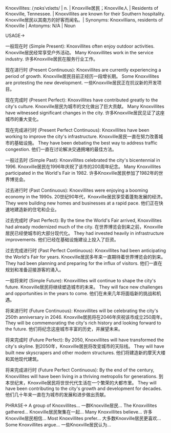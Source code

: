 Knoxvillites: /ˌnɒksˈvɪləɪts/ | n. | Knoxville居民；Knoxville人 | Residents of Knoxville, Tennessee. |  Knoxvillites are known for their Southern hospitality.  Knoxville居民以其南方的好客而闻名。| Synonyms: Knoxvillians, residents of Knoxville | Antonyms: N/A | Noun

USAGE->

一般现在时 (Simple Present):
Knoxvillites often enjoy outdoor activities. Knoxville居民经常享受户外活动。
Many Knoxvillites work in the service industry. 许多Knoxville居民在服务行业工作。

现在进行时 (Present Continuous):
Knoxvillites are currently experiencing a period of growth. Knoxville居民目前正经历一段增长期。
Some Knoxvillites are protesting the new development. 一些Knoxville居民正在抗议新的开发项目。

现在完成时 (Present Perfect):
Knoxvillites have contributed greatly to the city's culture. Knoxville居民为城市的文化做出了巨大贡献。
Many Knoxvillites have witnessed significant changes in the city. 许多Knoxville居民见证了这座城市的重大变化。

现在完成进行时 (Present Perfect Continuous):
Knoxvillites have been working to improve the city's infrastructure. Knoxville居民一直在努力改善城市的基础设施。
They have been debating the best way to address traffic congestion.  他们一直在讨论解决交通拥堵的最佳方法。

一般过去时 (Simple Past):
Knoxvillites celebrated the city's bicentennial in 1996. Knoxville居民在1996年庆祝了该市的200周年纪念。
Many Knoxvillites participated in the World's Fair in 1982. 许多Knoxville居民参加了1982年的世界博览会。


过去进行时 (Past Continuous):
Knoxvillites were enjoying a booming economy in the 1990s.  20世纪90年代，Knoxville居民享受着蓬勃发展的经济。
They were building new homes and businesses at a rapid pace. 他们正在快速地建造新的住宅和企业。

过去完成时 (Past Perfect):
By the time the World's Fair arrived, Knoxvillites had already modernized much of the city. 在世界博览会到来之前，Knoxville居民已经使城市的大部分现代化。
They had invested heavily in infrastructure improvements.  他们已经在基础设施建设上投入了巨资。

过去完成进行时 (Past Perfect Continuous):
Knoxvillites had been anticipating the World's Fair for years.  Knoxville居民多年来一直期待着世界博览会的到来。
They had been planning and preparing for the influx of visitors.  他们一直在规划和准备迎接游客的涌入。

一般将来时 (Simple Future):
Knoxvillites will continue to shape the city's future. Knoxville居民将继续塑造城市的未来。
They will face new challenges and opportunities in the years to come.  他们在未来几年将面临新的挑战和机遇。

将来进行时 (Future Continuous):
Knoxvillites will be celebrating the city's 250th anniversary in 2046.  Knoxville居民将在2046年庆祝该市成立250周年。
They will be commemorating the city's rich history and looking forward to the future. 他们将纪念这座城市丰富的历史，并展望未来。


将来完成时 (Future Perfect):
By 2050, Knoxvillites will have transformed the city's skyline. 到2050年，Knoxville居民将改变城市的天际线。
They will have built new skyscrapers and other modern structures. 他们将建造新的摩天大楼和其他现代建筑。

将来完成进行时 (Future Perfect Continuous):
By the end of the century, Knoxvillites will have been living in a thriving metropolis for generations. 到本世纪末，Knoxville居民将世世代代生活在一个繁荣的大都市里。
They will have been contributing to the city's growth and development for decades. 他们几十年来一直在为城市的发展和进步做出贡献。


PHRASE->
A group of Knoxvillites... 一群Knoxville居民...
The Knoxvillites gathered... Knoxville居民聚集在一起...
Many Knoxvillites believe... 许多Knoxville居民相信...
Most Knoxvillites prefer... 大多数Knoxville居民更喜欢...
Some Knoxvillites argue... 一些Knoxville居民认为...
